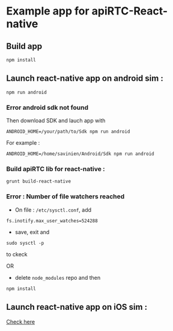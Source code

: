 # Example app for apiRTC-React-native

## Build app
```
npm install
```

## Launch react-native app on android sim : 
```
npm run android
```
### Error android sdk not found
Then download SDK and lauch app with

```
ANDROID_HOME=/your/path/to/Sdk npm run android
```

For example : 

```
ANDROID_HOME=/home/savinien/Android/Sdk npm run android
```

### Build apiRTC lib for react-native : 
```
grunt build-react-native
```

### Error : Number of file watchers reached

- On file : ```/etc/sysctl.conf```, add 

```
fs.inotify.max_user_watches=524288
```

- save, exit and 

```
sudo sysctl -p
```

 to ckeck

OR

- delete ```node_modules``` repo and then

```
npm install
```


## Launch react-native app on iOS sim :

[Check here](./README-IOS.md)
